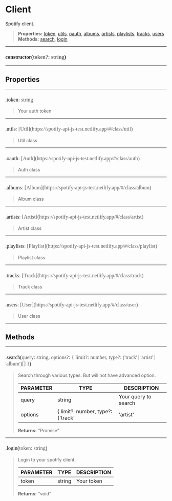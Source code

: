 # Client

Spotify client.
> **Properties:** <a class="class-index" href="#/class/Client/?id=token">token</a>, <a class="class-index" href="#/class/Client/?id=utils">utils</a>, <a class="class-index" href="#/class/Client/?id=oauth">oauth</a>, <a class="class-index" href="#/class/Client/?id=albums">albums</a>, <a class="class-index" href="#/class/Client/?id=artists">artists</a>, <a class="class-index" href="#/class/Client/?id=playlists">playlists</a>, <a class="class-index" href="#/class/Client/?id=tracks">tracks</a>, <a class="class-index" href="#/class/Client/?id=users">users</a><br>
> **Methods:** <a class="class-index" href="#/class/Client/?id=search">search</a>, <a class="class-index" href="#/class/Client/?id=login">login</a>

---
<h3 style="font-family: consolas;" id="constructor">constructor(<font style="opacity: 0.7; font-weight: light;">token?: string</font>)</h3>


---
## Properties

---
<h3 style="font-family: consolas; font-weight: lighter;" id="token">.token<font style="opacity: 0.7; font-weight: light;">: string</font></h3>

> Your auth token
> 

---
<h3 style="font-family: consolas; font-weight: lighter;" id="utils">.utils<font style="opacity: 0.7; font-weight: light;">: [Util](https://spotify-api-js-test.netlify.app/#/class/util)</font></h3>

> Util class
> 

---
<h3 style="font-family: consolas; font-weight: lighter;" id="oauth">.oauth<font style="opacity: 0.7; font-weight: light;">: [Auth](https://spotify-api-js-test.netlify.app/#/class/auth)</font></h3>

> Auth class
> 

---
<h3 style="font-family: consolas; font-weight: lighter;" id="albums">.albums<font style="opacity: 0.7; font-weight: light;">: [Album](https://spotify-api-js-test.netlify.app/#/class/album)</font></h3>

> Album class
> 

---
<h3 style="font-family: consolas; font-weight: lighter;" id="artists">.artists<font style="opacity: 0.7; font-weight: light;">: [Artist](https://spotify-api-js-test.netlify.app/#/class/artist)</font></h3>

> Artist class
> 

---
<h3 style="font-family: consolas; font-weight: lighter;" id="playlists">.playlists<font style="opacity: 0.7; font-weight: light;">: [Playlist](https://spotify-api-js-test.netlify.app/#/class/playlist)</font></h3>

> Playlist class
> 

---
<h3 style="font-family: consolas; font-weight: lighter;" id="tracks">.tracks<font style="opacity: 0.7; font-weight: light;">: [Track](https://spotify-api-js-test.netlify.app/#/class/track)</font></h3>

> Track class
> 

---
<h3 style="font-family: consolas; font-weight: lighter;" id="users">.users<font style="opacity: 0.7; font-weight: light;">: [User](https://spotify-api-js-test.netlify.app/#/class/user)</font></h3>

> User class
> 

---
## Methods

---
<h3 style="font-family: consolas; font-weight: lighter;" id="search">.search(<font style="opacity: 0.7; font-weight: light;">query: string, options?: { limit?: number, type?: ('track' | 'artist' | 'album')[] }</font>)</h3>

> Search through various types. But will not have advanced option.
> 
> | PARAMETER   | TYPE    | DESCRIPTION    |
> |--------|---------|----------------|
> | query | string | Your query to search |
> | options | { limit?: number, type?: ('track' | 'artist' | 'album')[] } | <font style="opacity: 07;">Optional. </font>Search options |
> 
> **Returns:** "Promise<any>"

---
<h3 style="font-family: consolas; font-weight: lighter;" id="login">.login(<font style="opacity: 0.7; font-weight: light;">token: string</font>)</h3>

> Login to your spotify client.
> 
> | PARAMETER   | TYPE    | DESCRIPTION    |
> |--------|---------|----------------|
> | token | string | Your token |
> 
> **Returns:** "void"